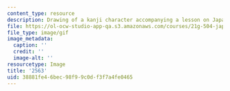```yaml
---
content_type: resource
description: Drawing of a kanji character accompanying a lesson on Japanese.
file: https://ol-ocw-studio-app-qa.s3.amazonaws.com/courses/21g-504-japanese-iv-spring-2009/38881fe46bec98f99c0df3f7a4fe0465_2563.gif
file_type: image/gif
image_metadata:
  caption: ''
  credit: ''
  image-alt: ''
resourcetype: Image
title: '2563'
uid: 38881fe4-6bec-98f9-9c0d-f3f7a4fe0465
---
```


